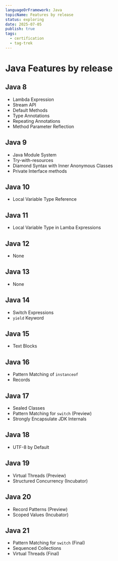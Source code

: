 ```yaml
---
languageOrFramework: Java
topicName: Features by release
status: exploring
date: 2025-07-05
publish: true
tags:
  - certification
  - tag-trek
---
```


# Java Features by release
## Java  8
- Lambda Expression
- Stream API
- Default Methods
- Type Annotations
- Repeating Annotations
- Method Parameter Reflection
## Java  9
- Java Module System
- Try-with-resources
- Diamond Syntax with Inner Anonymous Classes
- Private Interface methods
## Java 10
- Local Variable Type Reference
## Java 11
- Local Variable Type in Lamba Expressions
## Java 12
- None
## Java 13
- None
## Java 14
- Switch Expressions
- `yield` Keyword
## Java 15
- Text Blocks
## Java 16
- Pattern Matching of `instanceof`
- Records
## Java 17
- Sealed Classes
- Pattern Matching for `switch` (Preview)
- Strongly Encapsulate JDK Internals
## Java 18
- UTF-8 by Default
## Java 19
- Virtual Threads (Preview)
- Structured Concurrency (Incubator)
## Java 20
- Record Patterns (Preview)
- Scoped Values (Incubator)
## Java 21
- Pattern Matching for `switch` (Final)
- Sequenced Collections
- Virtual Threads (Final)